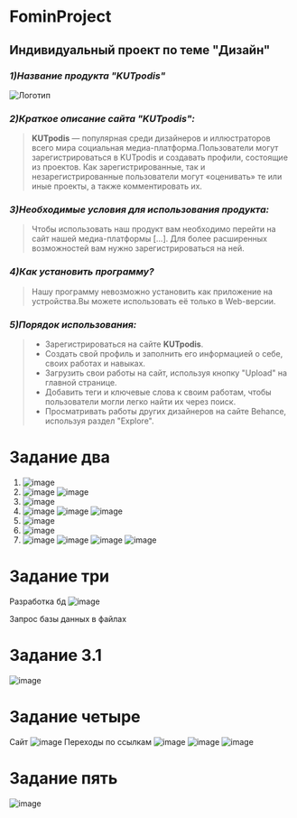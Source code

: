 # FominProject
 ## **Индивидуальный проект по теме "Дизайн"** ##

### ***1)Название продукта "KUTpodis"***

![Логотип](https://logo-suggestion.renderforest.com/suggestions-images/cd7e/b94f/cd7eb94fb525d530631e3d43e99be873.png "Логотип KUTpodis")

 ### ***2)Краткое описание сайта "KUTpodis":***

>**KUTpodis** — популярная среди дизайнеров и иллюстраторов всего мира социальная медиа-платформа.Пользователи могут зарегистрироваться в KUTpodis и создавать профили, состоящие из проектов. Как зарегистрированные, так и незарегистрированные пользователи могут «оценивать» те или иные проекты, а также комментировать их.

### ***3)Необходимые условия для использования продукта:***

>Чтобы использовать наш продукт вам необходимо перейти на сайт нашей медиа-платформы [...]. Для более расширенных возможностей вам нужно зарегистрироваться на ней.

### ***4)Как установить программу?***

>Нашу программу невозможно установить как приложение на устройства.Вы можете использовать её только в Web-версии.

### ***5)Порядок использования:***

>+ Зарегистрироваться на сайте **KUTpodis**. 
>+ Создать свой профиль и заполнить его информацией о себе, своих работах и навыках.
>+ Загрузить свои работы на сайт, используя кнопку "Upload" на главной странице.
>+ Добавить теги и ключевые слова к своим работам, чтобы пользователи могли легко найти их через поиск.
>+ Просматривать работы других дизайнеров на сайте Behance, используя раздел "Explore".

# Задание два
1) ![image](https://user-images.githubusercontent.com/130051280/231457630-cea04e7b-03cc-4c0c-b14b-15c586792eb2.png)
2) ![image](https://user-images.githubusercontent.com/130051280/231457768-8da50130-08f5-449a-b294-3c6e87d788b4.png)
   ![image](https://user-images.githubusercontent.com/130051280/231457829-b0e531e0-ce38-4f82-b2b1-0fff183b1f87.png)
3) ![image](https://user-images.githubusercontent.com/130051280/231458046-d173eeb4-a8e9-4eef-ae4b-4f2dc5e92447.png)
4) ![image](https://user-images.githubusercontent.com/130051280/231458212-e4e85655-9ef5-4aa6-a5de-cc709b71d482.png)
   ![image](https://user-images.githubusercontent.com/130051280/231458271-cdb90cb3-67f9-4aa5-bfaf-1b4b260f2eef.png)
   ![image](https://user-images.githubusercontent.com/130051280/231460278-3376799c-47df-44bd-ac45-98ac9aae94e4.png)
5) ![image](https://user-images.githubusercontent.com/130051280/231458389-83d4de44-6a35-408f-baec-40889f75298e.png)
6) ![image](https://user-images.githubusercontent.com/130051280/231458514-650a1ac6-a7c7-47cf-8d43-c554eec4914c.png)
7) ![image](https://user-images.githubusercontent.com/130051280/231458563-afc69a4b-dfb4-402b-8db2-7bb986d4964c.png)
   ![image](https://user-images.githubusercontent.com/130051280/231458633-b4da05cb-3d48-4cfc-805c-d588b8caea10.png)
   ![image](https://user-images.githubusercontent.com/130051280/231458710-2eeac5aa-4dc5-4fb8-a61f-ce1c3c1ad644.png)
   ![image](https://user-images.githubusercontent.com/130051280/231458787-39f3d028-cf3a-41d2-b9bc-8dedb054895a.png)





# Задание три
Разработка бд  ![image](https://user-images.githubusercontent.com/130051280/231167315-8b84602d-9fab-49d5-a363-bd9a69ddd14f.png)

Запрос базы данных в файлах 

# Задание 3.1
![image](https://user-images.githubusercontent.com/130051280/231583365-b32681f7-1c59-45db-97e7-d55dca237023.png)


# Задание четыре

 Сайт
 ![image](https://user-images.githubusercontent.com/130051280/231459603-505fe0b8-67a6-4ba4-97fc-35cf3ca546d7.png)
 Переходы по ссылкам
 ![image](https://user-images.githubusercontent.com/130051280/231459746-30d6e5bb-a105-44d9-9c40-19df1585a527.png)
 ![image](https://user-images.githubusercontent.com/130051280/231459782-48f1c2da-7573-42ca-a3a6-0d948b62ab28.png)
 ![image](https://user-images.githubusercontent.com/130051280/231459818-f74e6cb7-3239-432f-9e67-ad005859a3cb.png)

# Задание пять
![image](https://user-images.githubusercontent.com/130051280/231602451-8213dc03-3099-4b7d-93db-85254db5a5d5.png)



